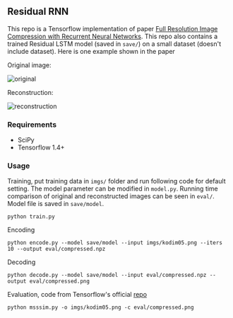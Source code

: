 ## Residual RNN

This repo is a Tensorflow implementation of paper [Full Resolution Image Compression with Recurrent Neural Networks](https://arxiv.org/pdf/1608.05148.pdf). This repo also contains a trained Residual LSTM model (saved in `save/`) on a small dataset (doesn't include dataset). Here is one example shown in the paper

Original image:

![original](kodim05.png)

Reconstruction:

![reconstruction](compressed.png)

### Requirements
- SciPy
- Tensorflow 1.4+

### Usage
Training, put training data in `imgs/` folder and run following code for default setting. The model parameter can be modified in `model.py`. Running time comparison of original and reconstructed images can be seen in `eval/`. Model file is saved in `save/model`.

```
python train.py
```

Encoding

```
python encode.py --model save/model --input imgs/kodim05.png --iters 10 --output eval/compressed.npz
```

Decoding

```
python decode.py --model save/model --input eval/compressed.npz --output eval/compressed.png
```

Evaluation, code from Tensorflow's official [repo](https://github.com/tensorflow/models/blob/master/research/compression/image_encoder/msssim.py)

```
python msssim.py -o imgs/kodim05.png -c eval/compressed.png
```
